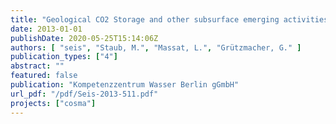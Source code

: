 ```yaml
---
title: "Geological CO2 Storage and other subsurface emerging activities: Catalogue of potential impacts on drinking water production"
date: 2013-01-01
publishDate: 2020-05-25T15:14:06Z
authors: [ "seis", "Staub, M.", "Massat, L.", "Grützmacher, G." ]
publication_types: ["4"]
abstract: ""
featured: false
publication: "Kompetenzzentrum Wasser Berlin gGmbH"
url_pdf: "/pdf/Seis-2013-511.pdf"
projects: ["cosma"]
---
```


